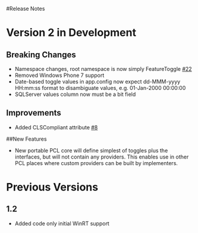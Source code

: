 #Release Notes 

# Version 2 in Development

## Breaking Changes

* Namespace changes, root namespace is now simply FeatureToggle [#22](https://github.com/jason-roberts/FeatureToggle/issues/22)
* Removed Windows Phone 7 support
* Date-based toggle values in app.config now expect dd-MMM-yyyy HH:mm:ss format to disambiguate values, e.g. 01-Jan-2000 00:00:00
* SQLServer values column now must be a bit field

## Improvements

* Added CLSCompliant attribute [#8](https://github.com/jason-roberts/FeatureToggle/pull/8)


##New Features

* New portable PCL core will define simplest of toggles plus the interfaces, but will not contain any providers. This enables use in other PCL places where custom providers can be built by implementers. 

# Previous Versions

## 1.2

* Added code only initial WinRT support